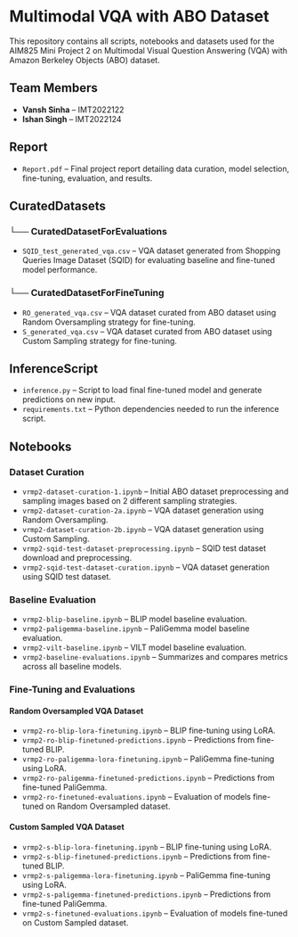 # Multimodal VQA with ABO Dataset

This repository contains all scripts, notebooks and datasets used for the AIM825 Mini Project 2 on Multimodal Visual Question Answering (VQA) with Amazon Berkeley Objects (ABO) dataset.

## Team Members

* **Vansh Sinha** – IMT2022122
* **Ishan Singh** – IMT2022124

## Report
- `Report.pdf` – Final project report detailing data curation, model selection, fine-tuning, evaluation, and results.

## CuratedDatasets

### └── CuratedDatasetForEvaluations
- `SQID_test_generated_vqa.csv` – VQA dataset generated from Shopping Queries Image Dataset (SQID) for evaluating baseline and fine-tuned model performance.

### └── CuratedDatasetForFineTuning
- `RO_generated_vqa.csv` – VQA dataset curated from ABO dataset using Random Oversampling strategy for fine-tuning.
- `S_generated_vqa.csv` – VQA dataset curated from ABO dataset using Custom Sampling strategy for fine-tuning.

## InferenceScript
- `inference.py` – Script to load final fine-tuned model and generate predictions on new input.
- `requirements.txt` – Python dependencies needed to run the inference script.

## Notebooks

### Dataset Curation
- `vrmp2-dataset-curation-1.ipynb` – Initial ABO dataset preprocessing and sampling images based on 2 different sampling strategies.
- `vrmp2-dataset-curation-2a.ipynb` – VQA dataset generation using Random Oversampling.
- `vrmp2-dataset-curation-2b.ipynb` – VQA dataset generation using Custom Sampling.
- `vrmp2-sqid-test-dataset-preprocessing.ipynb` – SQID test dataset download and preprocessing.
- `vrmp2-sqid-test-dataset-curation.ipynb` – VQA dataset generation using SQID test dataset.

### Baseline Evaluation
- `vrmp2-blip-baseline.ipynb` – BLIP model baseline evaluation.
- `vrmp2-paligemma-baseline.ipynb` – PaliGemma model baseline evaluation.
- `vrmp2-vilt-baseline.ipynb` – VILT model baseline evaluation.
- `vrmp2-baseline-evaluations.ipynb` – Summarizes and compares metrics across all baseline models.

### Fine-Tuning and Evaluations

#### Random Oversampled VQA Dataset
- `vrmp2-ro-blip-lora-finetuning.ipynb` – BLIP fine-tuning using LoRA.
- `vrmp2-ro-blip-finetuned-predictions.ipynb` – Predictions from fine-tuned BLIP.
- `vrmp2-ro-paligemma-lora-finetuning.ipynb` – PaliGemma fine-tuning using LoRA.
- `vrmp2-ro-paligemma-finetuned-predictions.ipynb` – Predictions from fine-tuned PaliGemma.
- `vrmp2-ro-finetuned-evaluations.ipynb` – Evaluation of models fine-tuned on Random Oversampled dataset.

#### Custom Sampled VQA Dataset
- `vrmp2-s-blip-lora-finetuning.ipynb` – BLIP fine-tuning using LoRA.
- `vrmp2-s-blip-finetuned-predictions.ipynb` – Predictions from fine-tuned BLIP.
- `vrmp2-s-paligemma-lora-finetuning.ipynb` – PaliGemma fine-tuning using LoRA.
- `vrmp2-s-paligemma-finetuned-predictions.ipynb` – Predictions from fine-tuned PaliGemma.
- `vrmp2-s-finetuned-evaluations.ipynb` – Evaluation of models fine-tuned on Custom Sampled dataset.

